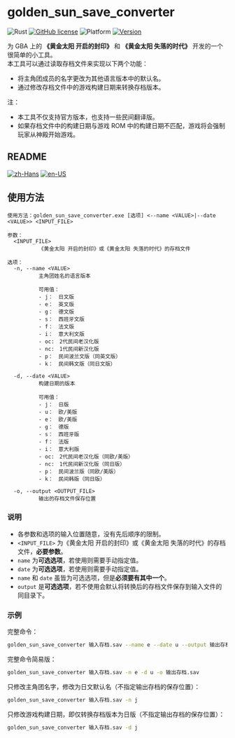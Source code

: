 # golden_sun_save_converter

![Rust](https://img.shields.io/badge/language-Rust-DEA584.svg?style=flat-square&logo=rust)
[![GitHub license](https://img.shields.io/github/license/Hambaka/golden_sun_save_converter?style=flat-square)](https://raw.githubusercontent.com/Hambaka/golden_sun_save_converter/master/LICENSE)
![Platform](https://img.shields.io/badge/platform%20(x86--64)-Windows%20%7C%20macOS%20%7C%20Linux-lightgrey?style=flat-square)
[![Version](https://img.shields.io/github/v/release/Hambaka/golden_sun_save_converter?label=version&style=flat-square)](https://github.com/Hambaka/golden_sun_save_converter/releases/latest)

为 GBA 上的 **《黄金太阳 开启的封印》** 和 **《黄金太阳 失落的时代》** 开发的一个很简单的小工具。  
本工具可以通过读取存档文件来实现以下两个功能：  

- 将主角团成员的名字更改为其他语言版本中的默认名。  
- 通过修改存档文件中的游戏构建日期来转换存档版本。  

注：  

- 本工具不仅支持官方版本，也支持一些民间翻译版。  
- 如果存档文件中的构建日期与游戏 ROM 中的构建日期不匹配，游戏将会强制玩家从神殿开始游戏。  

## README  

[![zh-Hans](https://img.shields.io/badge/-%E7%AE%80%E4%BD%93%E4%B8%AD%E6%96%87-black.svg?style=for-the-badge&logo=googletranslate&logoColor=gold)](https://github.com/Hambaka/golden_sun_save_converter/blob/main/README.md)
[![en-US](https://img.shields.io/badge/-English%20(TODO)-black.svg?style=for-the-badge&logo=googletranslate&logoColor=gold)](https://github.com/Hambaka/golden_sun_save_converter/blob/main/README.en-US.md)

## 使用方法

```text
使用方法：golden_sun_save_converter.exe [选项] <--name <VALUE>|--date <VALUE>> <INPUT_FILE>

参数：
  <INPUT_FILE>
          《黄金太阳 开启的封印》或《黄金太阳 失落的时代》的存档文件

选项：
  -n, --name <VALUE>
          主角团姓名的语言版本

          可用值：
          - j：　日文版
          - e：　英文版
          - g：　德文版
          - s：　西班牙文版
          - f：　法文版
          - i：　意大利文版
          - oc:　2代民间老汉化版
          - nc:　1代民间新汉化版
          - p：　民间波兰文版（同英文版）
          - k：　民间韩文版（同日文版）

  -d, --date <VALUE>
          构建日期的版本

          可用值：
          - j：　日版
          - u：　欧/美版
          - e：　欧/美版
          - g：　德版
          - s：　西班牙版
          - f：　法版
          - i：　意大利版
          - oc:　2代民间老汉化版（同欧/美版）
          - nc:　1代民间新汉化版（同日版）
          - p：　民间波兰版（同欧/美版）
          - k：　民间韩版（同日版）

  -o, --output <OUTPUT_FILE>
          输出的存档文件保存位置
```

### 说明  

- 各参数和选项的输入位置随意，没有先后顺序的限制。  
- `<INPUT_FILE>` 为《黄金太阳 开启的封印》或《黄金太阳 失落的时代》的存档文件，**必要参数**。  
- `name` 为**可选选项**，若使用则需要手动指定值。
- `date` 为**可选选项**，若使用则需要手动指定值。
- `name` 和 `date` 虽皆为可选选项，但是**必须要有其中一个**。  
- `output` 是**可选选项**，若不使用会默认将转换后的存档文件保存到输入文件的同目录下。  

### 示例  

完整命令：

```bash
golden_sun_save_converter 输入存档.sav --name e --date u --output 输出存档.sav
```

完整命令简易版：

```bash
golden_sun_save_converter 输入存档.sav -n e -d u -o 输出存档.sav
```

只修改主角团名字，修改为日文默认名（不指定输出存档的保存位置）：  

```bash
golden_sun_save_converter 输入存档.sav -n j
```

只修改游戏构建日期，即仅转换存档版本为日版（不指定输出存档的保存位置）：  

```bash
golden_sun_save_converter 输入存档.sav -d j
```
